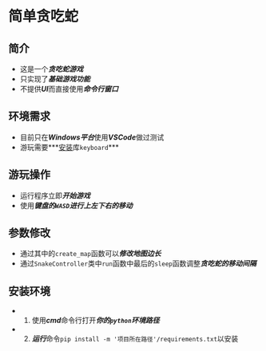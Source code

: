 # 简单贪吃蛇


## 简介
  * 这是一个***贪吃蛇游戏***
  * 只实现了***基础游戏功能***
  * 不提供***UI***而直接使用***命令行窗口***

## 环境需求
  * 目前只在***Windows平台***使用***VSCode***做过测试
  * 游玩需要***[安装](#安装环境)库`keyboard`***

## 游玩操作
  * 运行程序立即***开始游戏***
  * 使用***键盘的`WASD`***进行***上左下右的移动***

## 参数修改
  * 通过其中的`create_map`函数可以***修改地图边长***
  * 通过`SnakeController`类中`run`函数中最后的`sleep`函数调整***贪吃蛇的移动间隔***

## 安装环境
  * 1. 使用***cmd***命令行打开***你的`python`环境路径***
  * 2. ***运行***命令`pip install -m '项目所在路径'/requirements.txt`以安装
